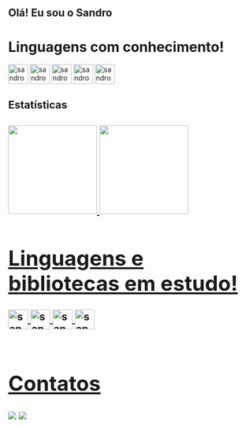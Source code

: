 ## Olá! Eu sou o Sandro

<h1>Linguagens com conhecimento!</h1>
<div style="display: inline_block">
  
  <img align="center" alt="sandrodev-html5" height="40" width="40" src="https://cdn.jsdelivr.net/gh/devicons/devicon/icons/html5/html5-original.svg" />
  <img align="center" alt="sandrodev-css" height="40" width="40" src="https://cdn.jsdelivr.net/gh/devicons/devicon/icons/css3/css3-original.svg"/>
  <img align="center" alt="sandrodev-js" height="40" width="40" src="https://cdn.jsdelivr.net/gh/devicons/devicon/icons/javascript/javascript-original.svg" /> 
   <img align="center" alt="sandrodev-python" height="40" width="40"  src="https://cdn.jsdelivr.net/gh/devicons/devicon/icons/react/react-original.svg" />
   <img align="center" alt="sandrodev-python" height="40" width="40"  src="https://uxwing.com/wp-content/themes/uxwing/download/brands-and-social-media/bootstrap-5-logo-icon.png" />
  
</div>

<di>
  <h2>Estatísticas<h2>
  <a href="https://github.com/sandrodev23">
  <img height="180em" src="https://github-readme-stats.vercel.app/api?username=sandrodev23&show_icons=true&theme=dark&includ_all_commits=true&count_private=true"/>
  <img height="180em" src="https://github-readme-stats.vercel.app/api/top-langs/?username=sandrodev23&layout=compact&langs_count=16&theme=dark"/>
</div>

<h1>Linguagens e bibliotecas em estudo!</h1>
<div style="display": inline_block>
   <img align="center" alt="sandrodev-python" height="40" width="40"  src="https://cdn.jsdelivr.net/gh/devicons/devicon/icons/typescript/typescript-original.svg" />
  <img align="center" alt="sandrodev-python" height="40" width="40"  src="https://upload.wikimedia.org/wikipedia/commons/thumb/d/d9/Node.js_logo.svg/590px-Node.js_logo.svg.png?20170401104355" />
   <img align="center" alt="sandrodev-python" height="40" width="40"  src="https://cdn.jsdelivr.net/gh/devicons/devicon/icons/python/python-original.svg" />
   <img align="center" alt="sandrodev-python" height="40" width="40"  src="https://upload.wikimedia.org/wikipedia/commons/thumb/d/d5/Tailwind_CSS_Logo.svg/512px-Tailwind_CSS_Logo.svg.png?20230715030042" />
  
     
</div><br>
<h1>Contatos</h1>
<div>
  <a href="https://www.linkedin.com/in/sandro-esperidi%C3%A3o-239751298/" target="_blank"><img src="https://img.shields.io/badge/LinkedIn-0077B5?style=for-the-badge&logo=linkedin&logoColor=white" target="_blank"></a>
  <a href="studiosuzano2021@gmail.com" target="_blank"><img src="https://img.shields.io/badge/Gmail-D14836?style=for-the-badge&logo=gmail&logoColor=white" target="_blank"></a>
</div>



